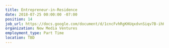 ```yaml
---
title: Entrepreneur-in-Residence
date: 2018-07-25 00:00:00 -07:00
position: 14
job_url: https://docs.google.com/document/d/1cncFvhRgKHUqxdvnSiqv7B-ihHEQq0mr2zlrpmqnGqA/edit
organization: New Media Ventures
employment_type: Part Time
location: TBD
---
```


